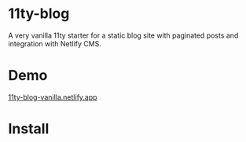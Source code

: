 # 11ty-blog
A very vanilla 11ty starter for a static blog site with paginated posts and integration with Netlify CMS.

# Demo

[11ty-blog-vanilla.netlify.app](https://11ty-blog-vanilla.netlify.app)

# Install
